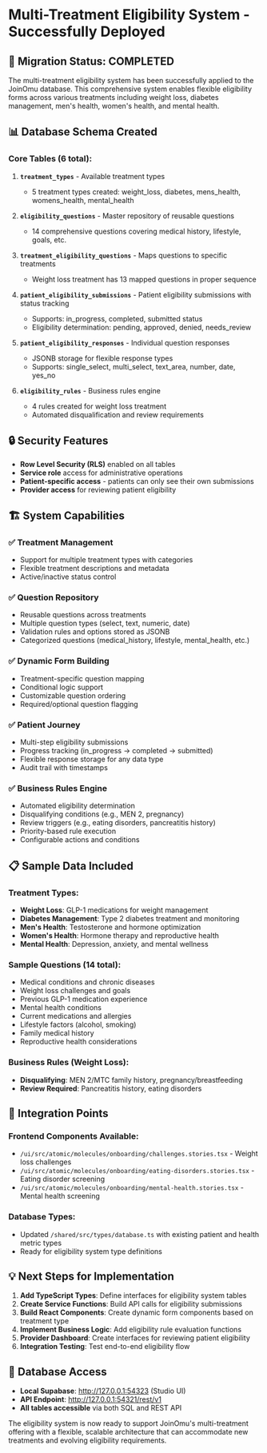 # Multi-Treatment Eligibility System - Successfully Deployed

## 🎉 Migration Status: COMPLETED

The multi-treatment eligibility system has been successfully applied to the JoinOmu database. This comprehensive system enables flexible eligibility forms across various treatments including weight loss, diabetes management, men's health, women's health, and mental health.

## 📊 Database Schema Created

### Core Tables (6 total):

1. **`treatment_types`** - Available treatment types
   - 5 treatment types created: weight_loss, diabetes, mens_health, womens_health, mental_health

2. **`eligibility_questions`** - Master repository of reusable questions  
   - 14 comprehensive questions covering medical history, lifestyle, goals, etc.

3. **`treatment_eligibility_questions`** - Maps questions to specific treatments
   - Weight loss treatment has 13 mapped questions in proper sequence

4. **`patient_eligibility_submissions`** - Patient eligibility submissions with status tracking
   - Supports: in_progress, completed, submitted status
   - Eligibility determination: pending, approved, denied, needs_review

5. **`patient_eligibility_responses`** - Individual question responses
   - JSONB storage for flexible response types
   - Supports: single_select, multi_select, text_area, number, date, yes_no

6. **`eligibility_rules`** - Business rules engine
   - 4 rules created for weight loss treatment
   - Automated disqualification and review requirements

## 🔒 Security Features

- **Row Level Security (RLS)** enabled on all tables
- **Service role** access for administrative operations  
- **Patient-specific access** - patients can only see their own submissions
- **Provider access** for reviewing patient eligibility

## 🏗️ System Capabilities

### ✅ Treatment Management
- Support for multiple treatment types with categories
- Flexible treatment descriptions and metadata
- Active/inactive status control

### ✅ Question Repository
- Reusable questions across treatments
- Multiple question types (select, text, numeric, date)
- Validation rules and options stored as JSONB
- Categorized questions (medical_history, lifestyle, mental_health, etc.)

### ✅ Dynamic Form Building
- Treatment-specific question mapping
- Conditional logic support
- Customizable question ordering
- Required/optional question flagging

### ✅ Patient Journey
- Multi-step eligibility submissions
- Progress tracking (in_progress → completed → submitted)
- Flexible response storage for any data type
- Audit trail with timestamps

### ✅ Business Rules Engine
- Automated eligibility determination
- Disqualifying conditions (e.g., MEN 2, pregnancy)
- Review triggers (e.g., eating disorders, pancreatitis history)
- Priority-based rule execution
- Configurable actions and conditions

## 📋 Sample Data Included

### Treatment Types:
- **Weight Loss**: GLP-1 medications for weight management
- **Diabetes Management**: Type 2 diabetes treatment and monitoring  
- **Men's Health**: Testosterone and hormone optimization
- **Women's Health**: Hormone therapy and reproductive health
- **Mental Health**: Depression, anxiety, and mental wellness

### Sample Questions (14 total):
- Medical conditions and chronic diseases
- Weight loss challenges and goals
- Previous GLP-1 medication experience
- Mental health conditions
- Current medications and allergies
- Lifestyle factors (alcohol, smoking)
- Family medical history
- Reproductive health considerations

### Business Rules (Weight Loss):
- **Disqualifying**: MEN 2/MTC family history, pregnancy/breastfeeding
- **Review Required**: Pancreatitis history, eating disorders

## 🚀 Integration Points

### Frontend Components Available:
- `/ui/src/atomic/molecules/onboarding/challenges.stories.tsx` - Weight loss challenges
- `/ui/src/atomic/molecules/onboarding/eating-disorders.stories.tsx` - Eating disorder screening  
- `/ui/src/atomic/molecules/onboarding/mental-health.stories.tsx` - Mental health screening

### Database Types:
- Updated `/shared/src/types/database.ts` with existing patient and health metric types
- Ready for eligibility system type definitions

## 💡 Next Steps for Implementation

1. **Add TypeScript Types**: Define interfaces for eligibility system tables
2. **Create Service Functions**: Build API calls for eligibility submissions
3. **Build React Components**: Create dynamic form components based on treatment type
4. **Implement Business Logic**: Add eligibility rule evaluation functions
5. **Provider Dashboard**: Create interfaces for reviewing patient eligibility
6. **Integration Testing**: Test end-to-end eligibility flow

## 🔗 Database Access

- **Local Supabase**: http://127.0.0.1:54323 (Studio UI)
- **API Endpoint**: http://127.0.0.1:54321/rest/v1
- **All tables accessible** via both SQL and REST API

The eligibility system is now ready to support JoinOmu's multi-treatment offering with a flexible, scalable architecture that can accommodate new treatments and evolving eligibility requirements.